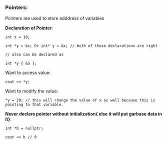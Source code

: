 ### Pointers:

Pointers are used to store adddress of variables

**Declaration of Pointer**:

```
int x = 10;

int *y = &x; Or int* y = &x; // both of these declarations are right

// also can be declared as

int *y { &a };
```

Want to access value:

`cout << *y;`

Want to modify the value:

`*y = 20; // this will change the value of x as well because this is pointing to that variable.`

**Never declare pointer without initialization{ else it will put garbase data in it}**:

```
int *b = nullptr;
    
cout << b // 0
```
